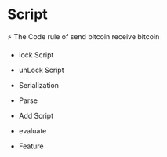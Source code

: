 # Script
⚡️ The Code  rule of send bitcoin receive bitcoin 


* lock Script


* unLock Script

* Serialization

* Parse

* Add Script 

* evaluate 

* Feature


